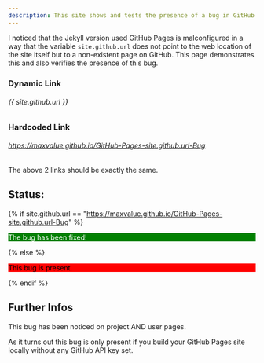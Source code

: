 ```yaml
---
description: This site shows and tests the presence of a bug in GitHub Pages
---
```

I noticed that the Jekyll version used GitHub Pages is malconfigured in a way
that the variable `site.github.url` does not point to the web location of the site itself
but to a non-existent page on GitHub. This page demonstrates this
and also verifies the presence of this bug.

### Dynamic Link
###### {{ site.github.url }}

### Hardcoded Link
###### https://maxvalue.github.io/GitHub-Pages-site.github.url-Bug

The above 2 links should be exactly the same.

## Status:
{% if site.github.url == "https://maxvalue.github.io/GitHub-Pages-site.github.url-Bug" %}
<p style="color:white;background-color:green">The bug has been fixed!</p>
{% else %}
<p style="color:black;background-color:red">This bug is present.</p>
{% endif %}

## Further Infos
This bug has been noticed on project AND user pages.

As it turns out this bug is only present if you build your GitHub Pages site locally without
any GitHub API key set.
